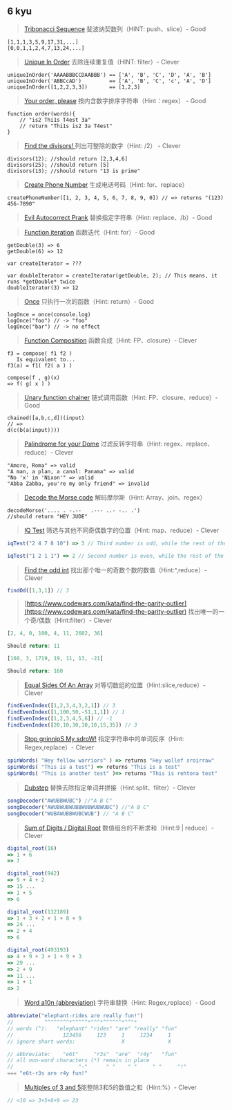 
## 6 kyu


> [Tribonacci Sequence](https://www.codewars.com/kata/556deca17c58da83c00002db) 斐波纳契数列（HINT: push、slice）- Good

```
[1,1,1,3,5,9,17,31,...]
[0,0,1,1,2,4,7,13,24,...]
```

> [Unique In Order](https://www.codewars.com/kata/54e6533c92449cc251001667) 去除连续重复值（HINT: filter）- Clever

```
uniqueInOrder('AAAABBBCCDAABBB') == ['A', 'B', 'C', 'D', 'A', 'B']
uniqueInOrder('ABBCcAD')         == ['A', 'B', 'C', 'c', 'A', 'D']
uniqueInOrder([1,2,2,3,3])       == [1,2,3]
```

> [Your order, please](https://www.codewars.com/kata/55c45be3b2079eccff00010f) 按内含数字排序字符串（Hint：regex） - Good

```
function order(words){
	// "is2 Thi1s T4est 3a"
	// return "Thi1s is2 3a T4est"
}
```

> [Find the divisors!
](https://www.codewars.com/kata/544aed4c4a30184e960010f4) 列出可整除的数字（Hint: /2） - Clever

```
divisors(12); //should return [2,3,4,6]
divisors(25); //should return [5]
divisors(13); //should return "13 is prime"
```

> [Create Phone Number](https://www.codewars.com/kata/525f50e3b73515a6db000b83) 生成电话号码（Hint: for、replace）

```
createPhoneNumber([1, 2, 3, 4, 5, 6, 7, 8, 9, 0]) // => returns "(123) 456-7890"
```

> [Evil Autocorrect Prank](https://www.codewars.com/kata/538ae2eb7a4ba8c99b000439) 替换指定字符串（Hint: replace、/b）- Good


> [Function iteration](https://www.codewars.com/kata/54b679eaac3d54e6ca0008c9) 函数迭代（Hint: for）- Good

```
getDouble(3) => 6
getDouble(6) => 12

var createIterator = ???

var doubleIterator = createIterator(getDouble, 2); // This means, it runs *getDouble* twice
doubleIterator(3) => 12
```

> [Once](https://www.codewars.com/kata/5307ff5b588fe6d7000000a5) 只执行一次的函数（Hint: return）- Good

```
logOnce = once(console.log)
logOnce("foo") // -> "foo"
logOnce("bar") // -> no effect
```

> [Function Composition](https://www.codewars.com/kata/5421c6a2dda52688f6000af8) 函数合成（Hint: FP、closure）- Clever

```
f3 = compose( f1 f2 )
   Is equivalent to...
f3(a) = f1( f2( a ) )

compose(f , g)(x)
=> f( g( x ) )
```

> [Unary function chainer](https://www.codewars.com/kata/54ca3e777120b56cb6000710) 链式调用函数（Hint: FP、closure、reduce）- Good

```
chained([a,b,c,d])(input)
// =>
d(c(b(a(input))))
```

> [Palindrome for your Dome](https://www.codewars.com/kata/53046ceefe87e4905e00072a) 过滤反转字符串（Hint: regex、replace、reduce）- Clever

```
"Amore, Roma" => valid
"A man, a plan, a canal: Panama" => valid
"No 'x' in 'Nixon'" => valid
"Abba Zabba, you're my only friend" => invalid
```

> [Decode the Morse code](https://www.codewars.com/kata/54b724efac3d5402db00065e) 解码摩尔斯（Hint: Array、join、regex）

```
decodeMorse('.... . -.--   .--- ..- -.. .')
//should return "HEY JUDE"
```

> [IQ Test](https://www.codewars.com/kata/iq-test) 筛选与其他不同奇偶数字的位置（Hint: map、reduce）- Clever

```js
iqTest("2 4 7 8 10") => 3 // Third number is odd, while the rest of the numbers are even

iqTest("1 2 1 1") => 2 // Second number is even, while the rest of the numbers are odd
```

> [Find the odd int](https://www.codewars.com/kata/find-the-odd-int) 找出那个唯一的奇数个数的数值（Hint:\^,reduce）- Clever

```js
findOd([1,3,1]) // 3
```

> [https://www.codewars.com/kata/find-the-parity-outlier](https://www.codewars.com/kata/find-the-parity-outlier) 找出唯一的一个奇/偶数（Hint:filter）- Clever

```js
[2, 4, 0, 100, 4, 11, 2602, 36]

Should return: 11

[160, 3, 1719, 19, 11, 13, -21]

Should return: 160
```

> [Equal Sides Of An Array](https://www.codewars.com/kata/equal-sides-of-an-array) 对等切数组的位置（Hint:slice,reduce）- Clever

```js
findEvenIndex([1,2,3,4,3,2,1]) // 3
findEvenIndex([1,100,50,-51,1,1]) // 1
findEvenIndex([1,2,3,4,5,6]) // -1
findEvenIndex([20,10,30,10,10,15,35]) // 3
```

> [Stop gninnipS My sdroW!](https://www.codewars.com/kata/stop-gninnips-my-sdrow) 指定字符串中的单词反序（Hint: Regex,replace）- Clever

```js
spinWords( "Hey fellow warriors" ) => returns "Hey wollef sroirraw" 
spinWords( "This is a test") => returns "This is a test" 
spinWords( "This is another test" )=> returns "This is rehtona test"
```

> [Dubstep](https://www.codewars.com/kata/dubstep) 替换去除指定单词并拼接（Hint:split、filter）- Clever

```js
songDecoder("AWUBBWUBC") //"A B C"
songDecoder("AWUBWUBWUBBWUBWUBWUBC") //"A B C"
songDecoder("WUBAWUBBWUBCWUB") // "A B C"
```

> [Sum of Digits / Digital Root](https://www.codewars.com/kata/541c8630095125aba6000c00) 数值组合的不断求和（Hint:9 | reduce）- Clever

```js
digital_root(16)
=> 1 + 6
=> 7

digital_root(942)
=> 9 + 4 + 2
=> 15 ...
=> 1 + 5
=> 6

digital_root(132189)
=> 1 + 3 + 2 + 1 + 8 + 9
=> 24 ...
=> 2 + 4
=> 6

digital_root(493193)
=> 4 + 9 + 3 + 1 + 9 + 3
=> 29 ...
=> 2 + 9
=> 11 ...
=> 1 + 1
=> 2
```

> [Word a10n (abbreviation)](https://www.codewars.com/kata/word-a10n-abbreviation) 字符串替换（Hint: Regex,replace）- Good

```js
abbreviate("elephant-rides are really fun!")
//          ^^^^^^^^*^^^^^*^^^*^^^^^^*^^^*
// words (^):   "elephant" "rides" "are" "really" "fun"
//                123456     123     1     1234     1
// ignore short words:               X              X

// abbreviate:    "e6t"     "r3s"  "are"  "r4y"   "fun"
// all non-word characters (*) remain in place
//                     "-"      " "    " "     " "     "!"
=== "e6t-r3s are r4y fun!"
```

> [Multiples of 3 and 5](https://www.codewars.com/kata/multiples-of-3-and-5)能整除3和5的数值之和（Hint:%）- Clever

```js
// <10 => 3+5+6+9 => 23
```
